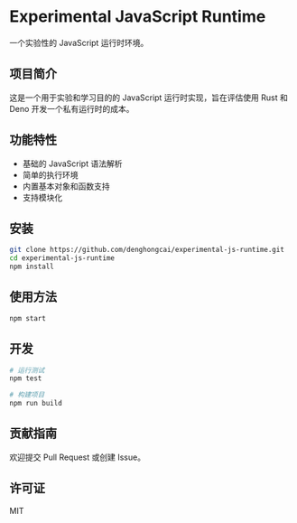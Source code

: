 # Experimental JavaScript Runtime

一个实验性的 JavaScript 运行时环境。

## 项目简介

这是一个用于实验和学习目的的 JavaScript 运行时实现，旨在评估使用 Rust 和 Deno 开发一个私有运行时的成本。

## 功能特性

- 基础的 JavaScript 语法解析
- 简单的执行环境
- 内置基本对象和函数支持
- 支持模块化

## 安装

```bash
git clone https://github.com/denghongcai/experimental-js-runtime.git
cd experimental-js-runtime
npm install
```

## 使用方法

```bash
npm start
```

## 开发

```bash
# 运行测试
npm test

# 构建项目
npm run build
```

## 贡献指南

欢迎提交 Pull Request 或创建 Issue。

## 许可证

MIT
